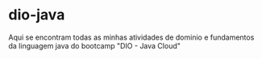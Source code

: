 # dio-java
Aqui se encontram todas as minhas atividades de dominio e fundamentos da linguagem java do bootcamp "DIO - Java Cloud"
